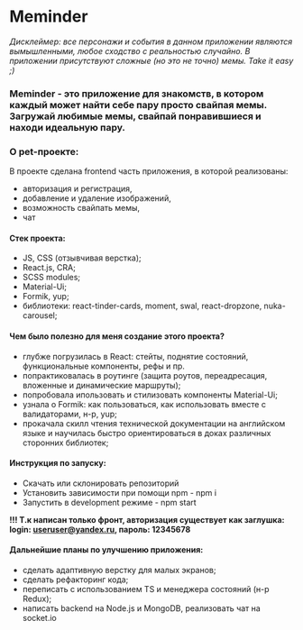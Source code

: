 # Meminder

*Дисклеймер: все персонажи и события в данном приложении являются вымышленными, любое сходство с реальностью случайно. В приложении присутствуют сложные (но это не точно) мемы. Take it easy ;)*

### Meminder - это приложение для знакомств, в котором каждый может найти себе пару просто свайпая мемы. Загружай любимые мемы, свайпай понравившиеся и находи идеальную пару. 

### О pet-проекте: 
В проекте сделана frontend часть приложения, в которой реализованы: 
* авторизация и регистрация, 
* добавление и удаление изображений, 
* возможность свайпать мемы, 
* чат

#### Стек проекта: 
* JS, CSS (отзывчивая верстка);
* React.js, CRA;
* SCSS modules;
* Material-Ui;
* Formik, yup;
* библиотеки: react-tinder-cards, moment, swal, react-dropzone, nuka-carousel;

#### Чем было полезно для меня создание этого проекта? 
* глубже погрузилась в React: стейты, поднятие состояний, функциональные компоненты, рефы и пр.
* попрактиковалась в роутинге (защита роутов, переадресация, вложенные и динамические маршруты);
* попробовала ипользовать и стилизовать компоненты Material-Ui;
* узнала о Formik: как пользоваться, как использовать вместе с валидаторами, н-р, yup; 
* прокачала скилл чтения технической документации на английском языке и научилась быстро ориентироваться в доках различных сторонних библиотек;

#### Инструкция по запуску: 
* Скачать или склонировать репозиторий
* Установить зависимости при помощи npm - npm i
* Запустить в development режиме - npm start

**!!! Т.к написан только фронт, авторизация существует как заглушка: login: useruser@yandex.ru, пароль: 12345678**

#### Дальнейшие планы по улучшению приложения: 
* сделать адаптивную верстку для малых экранов;
* сделать рефакторинг кода;
* переписать с использованием TS и менеджера состояний (н-р Redux);
* написать backend на Node.js и MongoDB, реализовать чат на socket.io


